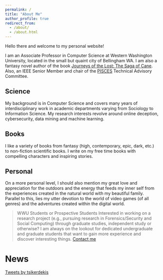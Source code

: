 ```yaml
---
permalink: /
title: "About Me"
author_profile: true
redirect_from:
  - /about/
  - /about.html
---
```


Hello there and welcome to my personal website!

I am an Associate Professor in Computer Science at Western Washington University, located in the small but quaint city of Bellingham WA. I am also a fantasy novel author of the book [Journeys of the Lost: The Saga of Cane](/journeys-of-the-lost). Also, an IEEE Senior Member and chair of the [PISCES](https://pisces-nw.org/) Technical Advisory Committee.

## Science
My background is in Computer Science and covers many years of interdisciplinary work in academic departments varying from Sociology to Information Science. My research interests revolve around online deception, cybersecurity, data mining and machine learning.

## Books
I like a variety of books from fantasy (high, contemporary, epic, dark, etc.) to non-fiction scientific books. I write on my free time books with compelling characters and inspiring stories.

## Personal
On a more personal level, I should also mention my great love and appreciation for the outdoors and the energy that feeds my inner self from the experiences created in the natural world with my beautiful family. Parallel to this, lies my utter devotion to the world of video games (of all genres) and the adventures created within the digital world.


> WWU Students or Prospective Students
> Interested in working on a research project (e.g., pursuing research in Forensics/Security and Social Computing) through graduate studies, independent study or otherwise? I am always on the lookout for dedicated undergraduate and graduate students that want to gain more experience and discover interesting things. [Contact me](/contact/)


News
======

<a class="twitter-timeline" href="https://twitter.com/tsikerdekis?ref_src=twsrc%5Etfw">Tweets by tsikerdekis</a> <script async src="https://platform.twitter.com/widgets.js" charset="utf-8"></script>
